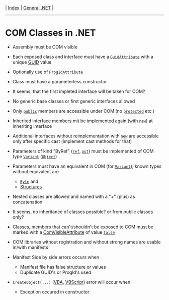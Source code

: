 | [Index](../index.md) | [General .NET](../General.NET.md) |

---

# COM Classes in .NET
- Assembly must be COM visible
- Each exposed class and interface must have a [`GuidAttribute`](https://learn.microsoft.com/en-us/dotnet/api/system.runtime.interopservices.guidattribute) with a unique [GUID](https://learn.microsoft.com/de-de/dotnet/api/system.guid) value
- Optionally use of [`ProgIdAttribute`](https://learn.microsoft.com/en-us/dotnet/api/system.runtime.interopservices.progidattribute)
- Class must have a parameterless constructor
- It seems, that the first impleted interface will be taken for COM?
- No generic base classes or first generic interfaces allowed
- Only [`public`](https://learn.microsoft.com/en-us/dotnet/csharp/language-reference/keywords/public) members are accessible under COM (no [`protected`](https://learn.microsoft.com/en-us/dotnet/csharp/language-reference/keywords/protected) etc.)
- Inherited interface members mit be implemented again (with [`new`](https://learn.microsoft.com/en-us/dotnet/csharp/language-reference/keywords/new-modifier)) at inheriting interface
- Additional interfaces without reimplementation with [`new`](https://learn.microsoft.com/en-us/dotnet/csharp/language-reference/keywords/new-modifier) are accessible only after specific cast (implement cast methods for that)
- Parameters of kind "ByRef" ([`ref`](https://learn.microsoft.com/en-us/dotnet/csharp/language-reference/keywords/ref), [`out`](https://learn.microsoft.com/en-us/dotnet/csharp/language-reference/keywords/out)) must be implemented of COM type [`Variant`](https://learn.microsoft.com/en-us/office/vba/language/reference/user-interface-help/variant-data-type) ([`Object`](https://learn.microsoft.com/en-us/dotnet/api/system.object))
- Parameters must have an equivalent in COM (for [`Variant`](https://learn.microsoft.com/en-us/office/vba/language/reference/user-interface-help/variant-data-type)); known types without equivalent are
  - [`Byte`](https://learn.microsoft.com/en-us/dotnet/api/system.byte) and
  - [Structures](https://learn.microsoft.com/en-us/dotnet/csharp/language-reference/builtin-types/struct)
- Nested classes are allowed and named with a "+" (plus) as concatenation
- It seems, no inheritance of classes possible? or from public classes only?
- Classes, members that can't/shouldn't be exposed to COM must be marked with a [ComVisibleAttribute](https://learn.microsoft.com/en-us/dotnet/api/system.runtime.interopservices.comvisibleattribute) of value [`false`](https://learn.microsoft.com/en-us/dotnet/api/system.boolean)

- COM libraries without registration and without strong names are usable in/with manifests

- Manifest Side by side errors occurs when
  - Manifest file has false structure or values
  - Duplicate GUID's or ProgId's used
- `CreateObject(...)` ([VBA](https://learn.microsoft.com/en-us/office/vba/language/reference/user-interface-help/createobject-function), [VBScript](https://learn.microsoft.com/en-us/previous-versions//xzysf6hc(v=vs.85))) error will occur when
  - Exception occured in constructor
